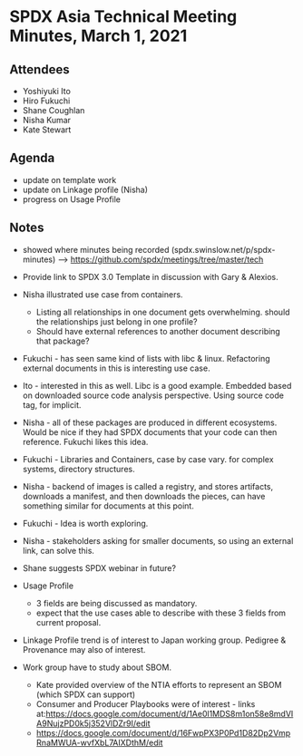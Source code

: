 # SPDX Asia Technical Meeting Minutes,  March 1, 2021

## Attendees
* Yoshiyuki Ito
* Hiro Fukuchi
* Shane Coughlan
* Nisha Kumar
* Kate Stewart

## Agenda
* update on template work
* update on Linkage profile (Nisha)
* progress on Usage Profile

## Notes
* showed where minutes being recorded (spdx.swinslow.net/p/spdx-minutes) --> https://github.com/spdx/meetings/tree/master/tech
* Provide link to SPDX 3.0 Template in discussion with Gary & Alexios.
* Nisha illustrated use case from containers.
  * Listing all relationships in one document gets overwhelming.   should the relationships just belong in one profile?
  * Should have external references to another document describing that package?

* Fukuchi - has seen same kind of lists with libc & linux.  Refactoring external documents in this is interesting use case.
* Ito - interested in this as well.    Libc is a good example.   Embedded based on downloaded source code analysis perspective.   Using source code tag, for implicit.
* Nisha - all of these packages are produced in different ecosystems.   Would be nice if they had SPDX documents that your code can then reference.    Fukuchi likes this idea.
* Fukuchi - Libraries and Containers, case by case vary. for complex systems,  directory structures.
* Nisha - backend of images is called a registry, and stores artifacts,  downloads a manifest, and then downloads the pieces,  can have something similar for documents at this point.
* Fukuchi - Idea is worth exploring.
* Nisha - stakeholders asking for smaller documents, so using an external link, can solve this.

* Shane suggests SPDX webinar in future?

* Usage Profile
  * 3 fields are being discussed as mandatory.
  * expect that the use cases able to describe with these 3 fields from current proposal.

* Linkage Profile trend is of interest to Japan working group.   Pedigree & Provenance may also of interest.
* Work group have to study about SBOM.
  * Kate provided overview of the NTIA efforts to represent an SBOM (which SPDX can support)
  * Consumer and Producer Playbooks were of interest - links at:https://docs.google.com/document/d/1Ae0l1MDS8m1on58e8mdVIA9NujzPD0k5j352VlDZr9I/edit
  * https://docs.google.com/document/d/16FwpPX3P0Pd1D82Dp2VmpRnaMWUA-wvfXbL7AIXDthM/edit
